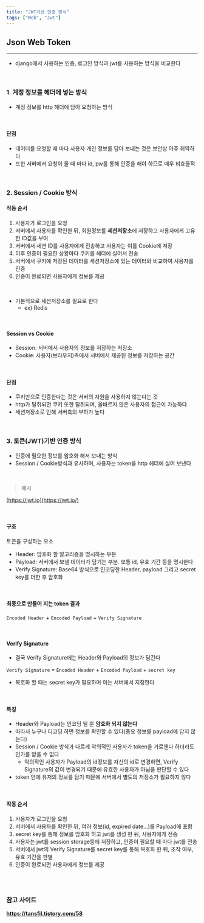 ```yaml
---
title: "JWT기반 인증 방식"
tags: ["Web", "Jwt"]
---
```




## Json Web Token

<hr>

- django에서 사용하는 인증, 로그인 방식과 jwt를 사용하는 방식을 비교한다

<br>

### 1. 계정 정보를 헤더에 넣는 방식

- 계정 정보를 http 헤더에 담아 요청하는 방식

<br>

#### 단점

- 데이터를 요청할 때 마다 사용자 개인 정보를 담아 보내는 것은 보안상 아주 취약하다
- 또한 서버에서 요청이 올 때 마다 id, pw를 통해 인증을 해야 하므로 매우 비효율적

<br>

### 2. Session / Cookie 방식

#### 작동 순서

1. 사용자가 로그인을 요청
2. 서버에서 사용자를 확인한 뒤, 회원정보를 **세션저장소**에 저장하고 사용자에게 고유한 ID값을 부여
3. 서버에서 세션 ID를 사용자에게 전송하고 사용자는 이를 Cookie에 저장
4. 이후 인증이 필요한 상황마다 쿠키를 헤더에 실어서 전송
5. 서버에서 쿠키에 저장된 데이터를 세션저장소에 있는 데이터와 비교하여 사용자를 인증
6. 인증이 완료되면 사용자에게 정보를 제공

<br>

- 기본적으로 세션저장소를 필요로 한다
  - ex) Redis

<br>

#### Session vs Cookie

- Session: 서버에서 사용자의 정보를 저장하는 저장소
- Cookie: 사용자(브라우저)측에서 서버에서 제공된 정보를 저장하는 공간

<br>

#### 단점

- 쿠키만으로 인증한다는 것은 서버의 자원을 사용하지 않는다는 것
- http가 탈취되면 쿠키 또한 탈취되며, 올바르지 않은 사용자의 접근이 가능하다
- 세션저장소로 인해 서버측의 부하가 높다

<br>

### 3. 토큰(JWT)기반 인증 방식

- 인증에 필요한 정보를 암호화 해서 보내는 방식
- Session / Cookie방식과 유사하며, 사용자는 token을 http 헤더에 실어 보낸다

<br>

> 예시

[https://jwt.io](https://jwt.io/)

<br>

#### 구조

토큰을 구성하는 요소

- Header: 암호화 할 알고리즘을 명시하는 부분
- Payload: 서버에서 보낼 데이터가 담기는 부분. 보통 id, 유효 기간 등을 명시한다
- Verify Signature: Base64 방식으로 인코딩한 Header, payload 그리고 secret key를 더한 후 암호화

<br>

#### 최종으로 만들어 지는 token 결과

`Encoded Header` + `Encoded Payload` + `Verify Signature`

<br>

#### Verify Signature

- 결국 Verify Signature에는 Header와 Payload의 정보가 담긴다

`Verify Signature` = `Encoded Header` + `Encoded Payload` + `secret key`

- 복호화 할 때는 secret key가 필요하며 이는 서버에서 지정한다

<br>

#### 특징

- Header와 Payload는 인코딩 될 뿐 **암호화 되지 않는다**
- 따라서 누구나 디코딩 하면 정보를 확인할 수 있다(중요 정보를 payload에 담지 않는다)
- Session / Cookie 방식과 다르게 악의적인 사용자가 token을 가로챈다 하더라도 인가를 받을 수 없다
  - 악의적인 사용자가 Payload의 id정보를 자신의 id로 변경하면, Verify Signature의 값이 변경되기 때문에 유효한 사용자가 아님을 판단할 수 있다
- token 안에 유저의 정보를 담기 때문에 서버에서 별도의 저장소가 필요하지 않다

<br>

#### 작동 순서

1. 사용자가 로그인을 요청
2. 서버에서 사용자를 확인한 뒤, 여러 정보(id, expired date...)를 Payload에 포함
3. secret key를 통해 정보를 암호화 하고 jwt를 생성 한 뒤, 사용자에게 전송
4. 사용자는 jwt를 session storage등에 저장하고, 인증이 필요할 때 마다 jwt를 전송
5. 서버에서 jwt의 Verify Signature를 secret key를 통해 복호화 한 뒤, 조작 여부, 유효 기간을 판별
6. 인증이 완료되면 사용자에게 정보를 제공

<br>

<br>

### 참고 사이트

**https://tansfil.tistory.com/58**